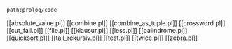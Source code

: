```expander
path:prolog/code
```
[[absolute_value.pl]]
[[combine.pl]]
[[combine_as_tuple.pl]]
[[crossword.pl]]
[[cut_fail.pl]]
[[file.pl]]
[[klausur.pl]]
[[less.pl]]
[[palindrome.pl]]
[[quicksort.pl]]
[[tail_rekursiv.pl]]
[[test.pl]]
[[twice.pl]]
[[zebra.pl]]
